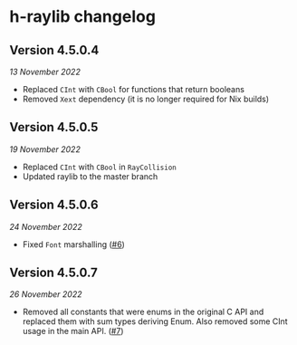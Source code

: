 # h-raylib changelog

## Version 4.5.0.4
_13 November 2022_
- Replaced `CInt` with `CBool` for functions that return booleans
- Removed `Xext` dependency (it is no longer required for Nix builds)

## Version 4.5.0.5
_19 November 2022_
- Replaced `CInt` with `CBool` in `RayCollision`
- Updated raylib to the master branch

## Version 4.5.0.6
_24 November 2022_
- Fixed `Font` marshalling ([#6](https://github.com/Anut-py/h-raylib/issues/6))

## Version 4.5.0.7
_26 November 2022_
- Removed all constants that were enums in the original C API and replaced them with sum types deriving Enum. Also removed some CInt usage in the main API. ([#7](https://github.com/Anut-py/h-raylib/pull/7))
